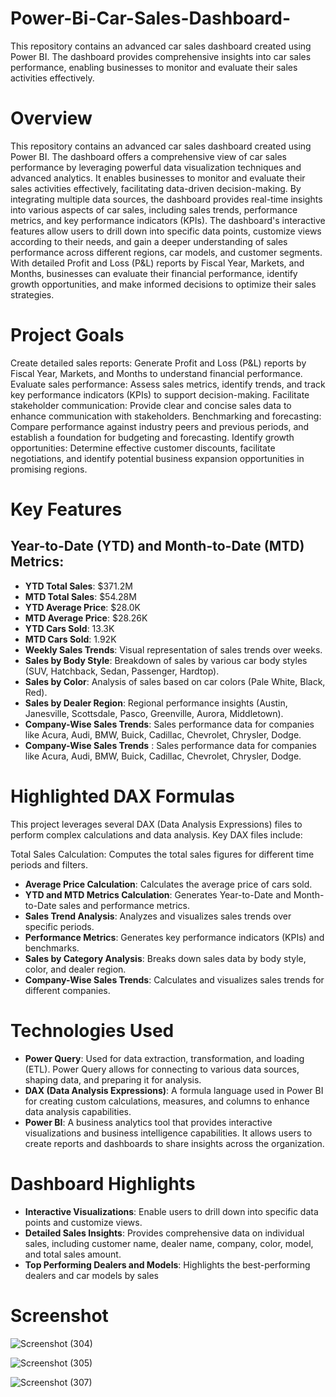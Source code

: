 # Power-Bi-Car-Sales-Dashboard-
This repository contains an advanced car sales dashboard created using Power BI. The dashboard provides comprehensive insights into car sales performance, enabling businesses to monitor and evaluate their sales activities effectively.
# Overview
This repository contains an advanced car sales dashboard created using Power BI. The dashboard offers a comprehensive view of car sales performance by leveraging powerful data visualization techniques and advanced analytics. It enables businesses to monitor and evaluate their sales activities effectively, facilitating data-driven decision-making. By integrating multiple data sources, the dashboard provides real-time insights into various aspects of car sales, including sales trends, performance metrics, and key performance indicators (KPIs).
The dashboard's interactive features allow users to drill down into specific data points, customize views according to their needs, and gain a deeper understanding of sales performance across different regions, car models, and customer segments. With detailed Profit and Loss (P&L) reports by Fiscal Year, Markets, and Months, businesses can evaluate their financial performance, identify growth opportunities, and make informed decisions to optimize their sales strategies.

# Project Goals
Create detailed sales reports: Generate Profit and Loss (P&L) reports by Fiscal Year, Markets, and Months to understand financial performance.
Evaluate sales performance: Assess sales metrics, identify trends, and track key performance indicators (KPIs) to support decision-making.
Facilitate stakeholder communication: Provide clear and concise sales data to enhance communication with stakeholders.
Benchmarking and forecasting: Compare performance against industry peers and previous periods, and establish a foundation for budgeting and forecasting.
Identify growth opportunities: Determine effective customer discounts, facilitate negotiations, and identify potential business expansion opportunities in promising regions.

# Key Features
## Year-to-Date (YTD) and Month-to-Date (MTD) Metrics:
* **YTD Total Sales**: $371.2M
* **MTD Total Sales**: $54.28M
* **YTD Average Price**: $28.0K
* **MTD Average Price**: $28.26K
* **YTD Cars Sold**: 13.3K
* **MTD Cars Sold**: 1.92K
* **Weekly Sales Trends**: Visual representation of sales trends over weeks.
* **Sales by Body Style**: Breakdown of sales by various car body styles (SUV, Hatchback, Sedan, Passenger, Hardtop).
* **Sales by Color**: Analysis of sales based on car colors (Pale White, Black, Red).
* **Sales by Dealer Region**: Regional performance insights (Austin, Janesville, Scottsdale, Pasco, Greenville, Aurora, Middletown).
* **Company-Wise Sales Trends**: Sales performance data for companies like Acura, Audi, BMW, Buick, Cadillac, Chevrolet, Chrysler, Dodge.
* **Company-Wise Sales Trends** : Sales performance data for companies like Acura, Audi, BMW, Buick, Cadillac, Chevrolet, Chrysler, Dodge.

# Highlighted DAX Formulas
This project leverages several DAX (Data Analysis Expressions) files to perform complex calculations and data analysis. Key DAX files include:

Total Sales Calculation: Computes the total sales figures for different time periods and filters.
* **Average Price Calculation**: Calculates the average price of cars sold.
* **YTD and MTD Metrics Calculation**: Generates Year-to-Date and Month-to-Date sales and performance metrics.
* **Sales Trend Analysis**: Analyzes and visualizes sales trends over specific periods.
* **Performance Metrics**: Generates key performance indicators (KPIs) and benchmarks.
* **Sales by Category Analysis**: Breaks down sales data by body style, color, and dealer region.
* **Company-Wise Sales Trends**: Calculates and visualizes sales trends for different companies.

# Technologies Used
* **Power Query**: Used for data extraction, transformation, and loading (ETL). Power Query allows for connecting to various data sources, shaping data, and preparing it for analysis.
* **DAX (Data Analysis Expressions)**: A formula language used in Power BI for creating custom calculations, measures, and columns to enhance data analysis capabilities.
* **Power BI**: A business analytics tool that provides interactive visualizations and business intelligence capabilities. It allows users to create reports and dashboards to share insights across the organization.


# Dashboard Highlights
* **Interactive Visualizations**: Enable users to drill down into specific data points and customize views.
* **Detailed Sales Insights**: Provides comprehensive data on individual sales, including customer name, dealer name, company, color, model, and total sales amount.
* **Top Performing Dealers and Models**: Highlights the best-performing dealers and car models by sales

# Screenshot
![Screenshot (304)](https://github.com/user-attachments/assets/be77ddab-ae84-4e7b-aded-efa1e1ee32a4)


![Screenshot (305)](https://github.com/user-attachments/assets/ad920476-0517-498b-8278-144b59f5b9dc)

![Screenshot (307)](https://github.com/user-attachments/assets/5157ffef-7de0-41bc-b202-79fd06db65db)
